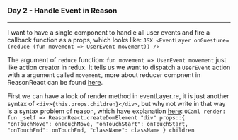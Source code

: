 ### Day 2 - Handle Event in Reason
***

I want to have a single component to handle all user events and fire a callback function as a props, which looks like:
`JSX
<EventLayer
  onGuesture=(reduce (fun movement => UserEvent movement))
/>
`

The argument of `reduce` function: `fun movement => UserEvent movement` just like action creator in redux. It tells us we want to dispatch a `UserEvent` action with a argument called `movement`, more about reducer compnent in ReasonReact can be found [here](https://reasonml.github.io/reason-react/docs/en/state-actions-reducer.html).

First we can have a look of render method in eventLayer.re, it is just another syntax of  `<div>{this.props.children}</div>`, but why not write in that way is a syntax problem of reason, which have explanation [here](https://reasonml.github.io/reason-react/docs/en/children.html):
` OCaml
render: fun _self =>
  ReasonReact.createDomElement
    "div"
    props::{
      "onTouchMove": onTouchMove,
      "onTouchStart": onTouchStart,
      "onTouchEnd": onTouchEnd,
      "className": className
    }
    children
`
